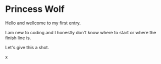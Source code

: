 
<!DOCTYPE html>
<html>
 <head>
  <h1>Princess Wolf</h1>
 </head>
 <body>
<p> Hello and wellcome to my first entry. </p>
<p> I am new to coding and I honestly don't know where to start or where the finish line is. </p>
<p> Let's give this a shot. </p>
<p> x </p>
  </body>
  </html>
  
